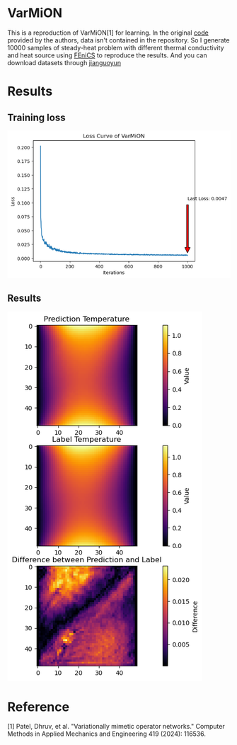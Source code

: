 # VarMiON
This is a reproduction of VarMiON[1] for learning. 
In the original [code](https://github.com/dhruvpatel108/VarMiON) provided by the authors, data isn't contained in the repository. So I generate 10000 samples of steady-heat problem with different thermal conductivity and heat source using [FEniCS](https://fenicsproject.org/) to reproduce the results.
And you can download datasets through [jianguoyun](https://www.jianguoyun.com/c/sd/1a29efc/39d67d926c514f33#from=https%3A%2F%2Fwww.jianguoyun.com%2Fc%2Fsd%2F1a29efc%2F39d67d926c514f33)

# Results
## Training loss
![(Training loss curve)](https://github.com/CokerPad/VarMiON/blob/main/Image/image-1.png)
## Results
![(Testing prediction results)](https://github.com/CokerPad/VarMiON/blob/main/Image/image.png)

# Reference
[1] Patel, Dhruv, et al. "Variationally mimetic operator networks." Computer Methods in Applied Mechanics and Engineering 419 (2024): 116536.

